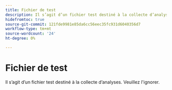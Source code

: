 ```yaml
---
title: Fichier de test
description: Il s’agit d’un fichier test destiné à la collecte d’analyses. Veuillez l'ignorer.
hidefromtoc: true
source-git-commit: 121fde9981e85da6cc56eec35fc931d6040356d7
workflow-type: tm+mt
source-wordcount: '24'
ht-degree: 0%

---
```



# Fichier de test

Il s’agit d’un fichier test destiné à la collecte d’analyses. Veuillez l&#39;ignorer.